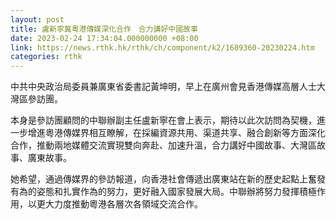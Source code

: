 ```yaml
---
layout: post
title: 盧新寧冀粵港傳媒深化合作　合力講好中國故事
date: 2023-02-24 17:34:04.000000000 +08:00
link: https://news.rthk.hk/rthk/ch/component/k2/1689360-20230224.htm
categories: rthk
---
```


中共中央政治局委員兼廣東省委書記黃坤明，早上在廣州會見香港傳媒高層人士大灣區參訪團。

本身是參訪團顧問的中聯辦副主任盧新寧在會上表示，期待以此次訪問為契機，進一步增進粵港傳媒界相互瞭解，在採編資源共用、渠道共享、融合創新等方面深化合作，推動兩地媒體交流實現雙向奔赴、加速升溫，合力講好中國故事、大灣區故事、廣東故事。

她希望，通過傳媒界的參訪報道，向香港社會傳遞出廣東站在新的歷史起點上奮發有為的姿態和扎實作為的努力，更好融入國家發展大局。中聯辦將努力發揮積極作用，以更大力度推動粵港各層次各領域交流合作。
